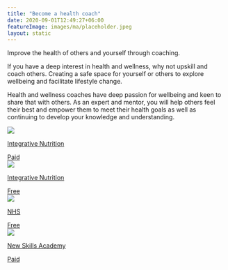 ```yaml
---
title: "Become a health coach"
date: 2020-09-01T12:49:27+06:00
featureImage: images/ma/placeholder.jpeg
layout: static
---
```


Improve the health of others and yourself through coaching.

If you have a deep interest in health and wellness, why not upskill and coach others. Creating a safe space for yourself or others to explore wellbeing and facilitate lifestyle change.

Health and wellness coaches have deep passion for wellbeing and keen to share that with others. As an expert and mentor, you will help others feel their best and empower them to meet their health goals as well as continuing to develop your knowledge and understanding.

<a class="ma-link" href="https://www.integrativenutrition.com/"><div class="ma-card ma-card-Learning"><div class="ma-icon"><img src ="/images/Icon-pound - learning - opacity.svg"/></div><div class="ma-name"><p>Integrative Nutrition</p></div><div class="ma-paid-text"><span>Paid</span></div></div></a><a class="ma-link" href="https://www.integrativenutrition.com/health-coach-certificate"><div class="ma-card ma-card-Learning"><div class="ma-icon"><img src ="/images/Icon-check - learning - opacity.svg"/></div><div class="ma-name"><p>Integrative Nutrition</p></div><div class="ma-paid-text"><span>Free</span></div></div></a><a class="ma-link" href="https://www.england.nhs.uk/personalisedcare/workforce-and-training/health-and-wellbeing-coaches/"><div class="ma-card ma-card-Learning"><div class="ma-icon"><img src ="/images/Icon-check - learning - opacity.svg"/></div><div class="ma-name"><p>NHS</p></div><div class="ma-paid-text"><span>Free</span></div></div></a><a class="ma-link" href="https://www.awin1.com/cread.php?awinmid=31125&awinaffid=1198638&ued=https%3A%2F%2Fnewskillsacademy.com%2F"><div class="ma-card ma-card-Learning"><div class="ma-icon"><img src ="/images/Icon-pound - learning - opacity.svg"/></div><div class="ma-name"><p>New Skills Academy</p></div><div class="ma-paid-text"><span>Paid</span></div></div></a>  

<br/><br/>






